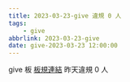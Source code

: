 ```yaml
---
title: 2023-03-23-give 違規 0 人
tags:
    - give
abbrlink: 2023-03-23-give
date: give-2023-03-23 12:00:00
---
```

give 板 [板規連結](https://www.ptt.cc/bbs/give/M.1612495900.A.C32.html)
昨天違規 0 人
